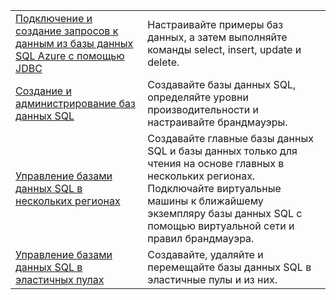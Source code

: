 |  |  |
|---------|---------|
| [Подключение и создание запросов к данным из базы данных SQL Azure с помощью JDBC][4] | Настраивайте примеры баз данных, а затем выполняйте команды select, insert, update и delete. |
| [Создание и администрирование баз данных SQL][1] | Создавайте базы данных SQL, определяйте уровни производительности и настраивайте брандмауэры.|
| [Управление базами данных SQL в нескольких регионах][2] | Создавайте главные базы данных SQL и базы данных только для чтения на основе главных в нескольких регионах. Подключайте виртуальные машины к ближайшему экземпляру базы данных SQL с помощью виртуальной сети и правил брандмауэра. | 
| [Управление базами данных SQL в эластичных пулах][3] | Создавайте, удаляйте и перемещайте базы данных SQL в эластичные пулы и из них. | 

[1]: https://azure.microsoft.com/resources/samples/sql-database-java-manage-db/
[2]: https://azure.microsoft.com/resources/samples/sql-database-java-manage-sql-databases-across-regions/
[3]: ../java-sdk-manage-sql-elastic-pools.md
[4]: https://docs.microsoft.com/azure/sql-database/sql-database-connect-query-java